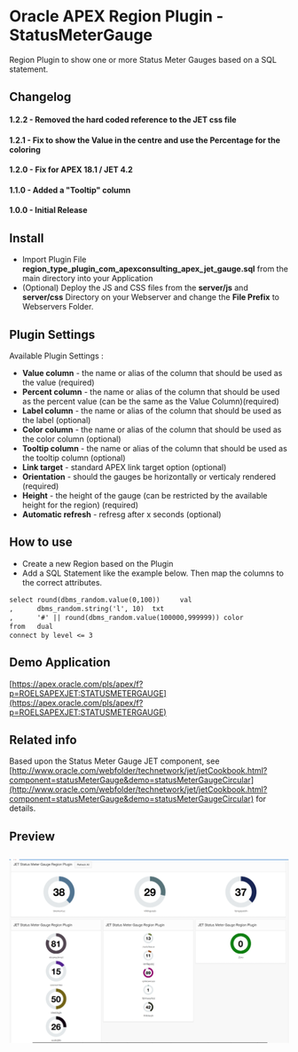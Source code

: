 # Oracle APEX Region Plugin - StatusMeterGauge
Region Plugin to show one or more Status Meter Gauges based on a SQL statement.


## Changelog

#### 1.2.2 - Removed the hard coded reference to the JET css file
#### 1.2.1 - Fix to show the Value in the centre and use the Percentage for the coloring
#### 1.2.0 - Fix for APEX 18.1 / JET 4.2
#### 1.1.0 - Added a "Tooltip" column
#### 1.0.0 - Initial Release


## Install

- Import Plugin File **region_type_plugin_com_apexconsulting_apex_jet_gauge.sql** from the main directory into your Application
- (Optional) Deploy the JS and CSS files from the **server/js** and **server/css** Directory on your Webserver and change the **File Prefix** to Webservers Folder.


## Plugin Settings

Available Plugin Settings :
- **Value column** - the name or alias of the column that should be used as the value (required)
- **Percent column** - the name or alias of the column that should be used as the percent value (can be the same as the Value Column)(required)
- **Label column** - the name or alias of the column that should be used as the label (optional)
- **Color column** - the name or alias of the column that should be used as the color column (optional)
- **Tooltip column** - the name or alias of the column that should be used as the tooltip column (optional)
- **Link target** - standard APEX link target option (optional)
- **Orientation** - should the gauges be horizontally or verticaly rendered (required)
- **Height** - the height of the gauge (can be restricted by the available height for the region) (required)
- **Automatic refresh** - refresg after x seconds (optional)


## How to use
- Create a new Region based on the Plugin
- Add a SQL Statement like the example below. Then map the columns to the correct attributes.
```
select round(dbms_random.value(0,100))     val
,      dbms_random.string('l', 10)  txt
,      '#' || round(dbms_random.value(100000,999999)) color
from   dual
connect by level <= 3
```

## Demo Application
[https://apex.oracle.com/pls/apex/f?p=ROELSAPEXJET:STATUSMETERGAUGE](https://apex.oracle.com/pls/apex/f?p=ROELSAPEXJET:STATUSMETERGAUGE)


## Related info
Based upon the Status Meter Gauge JET component, see [http://www.oracle.com/webfolder/technetwork/jet/jetCookbook.html?component=statusMeterGauge&demo=statusMeterGaugeCircular](http://www.oracle.com/webfolder/technetwork/jet/jetCookbook.html?component=statusMeterGauge&demo=statusMeterGaugeCircular) for details.


## Preview
## ![](https://github.com/APEXGru/JET-StatusMeterGauge/raw/master/preview.png)
